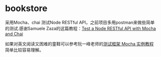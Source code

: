 # bookstore

采用Mocha、chai 测试Node RESTful API，之前项目多用postman来做些简单的测试.感谢Samuele Zaza的这篇教程：[Test a Node RESTful API with Mocha and Chai](https://scotch.io/tutorials/test-a-node-restful-api-with-mocha-and-chai) 

如果对英文阅读又困难的童鞋可以参考阮一峰老师的[测试框架 Mocha 实例教程](http://www.ruanyifeng.com/blog/2015/12/a-mocha-tutorial-of-examples.html) 简单比较容易理解。
